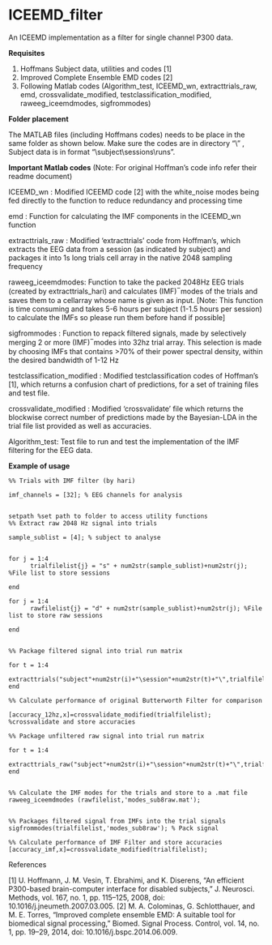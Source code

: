 # ICEEMD_filter
An ICEEMD implementation as a filter for single channel P300 data.

**Requisites**

1.	Hoffmans Subject data, utilities and codes [1]
2.	Improved Complete Ensemble EMD codes [2]
3.	Following Matlab codes (Algorithm_test,  ICEEMD_wn, extracttrials_raw, emd, crossvalidate_modified, testclassification_modified,  raweeg_iceemdmodes, sigfrommodes)


**Folder placement**

The MATLAB files (including Hoffmans codes) needs to be place in the same folder as shown below.
Make sure the codes are in directory “\” , Subject data is in format “\subject\sessions\runs”.

**Important Matlab codes** 
(Note: For original Hoffman’s code info refer their readme document)

ICEEMD_wn : Modified ICEEMD code [2] with the white_noise modes being fed directly to the function to reduce redundancy and processing time
	
emd :  Function for calculating the IMF components in the ICEEMD_wn function
	
extracttrials_raw : Modified ‘extracttrials’ code from Hoffman’s, which extracts the EEG data from a session (as indicated by subject) and packages it into 1s long trials cell array in the native 2048 sampling frequency
	
raweeg_iceemdmodes: Function to take the packed 2048Hz EEG trials (created by extracttrials_hari) and calculates (IMF) ̅ modes of the trials and saves them to a cellarray whose name is given as input. [Note: This function is time consuming and takes 5-6 hours per subject (1-1.5 hours per session) to calculate the IMFs so please run them before hand if possible]
	 
sigfrommodes : Function to repack filtered signals, made by selectively merging 2 or more (IMF) ̅ modes into 32hz trial array. This selection is made by choosing IMFs that contains >70% of their power spectral density, within the desired bandwidth of 1-12 Hz
	
testclassification_modified : Modified testclassification codes of Hoffman’s [1], which returns a confusion chart of predictions, for a set of training files and test file.

crossvalidate_modified : Modified ‘crossvalidate’ file which returns the blockwise correct number of predictions made by the Bayesian-LDA in the trial file list provided as well as accuracies.
	
Algorithm_test: Test file to run and test the implementation of the IMF filtering for the EEG data.
  
**Example of usage**

	%% Trials with IMF filter (by hari) 

	imf_channels = [32]; % EEG channels for analysis


	setpath %set path to folder to access utility functions
	%% Extract raw 2048 Hz signal into trials

	sample_sublist = [4]; % subject to analyse


	for j = 1:4
	      trialfilelist{j} = "s" + num2str(sample_sublist)+num2str(j); %File list to store sessions

	end

	for j = 1:4
	      rawfilelist{j} = "d" + num2str(sample_sublist)+num2str(j); %File list to store raw sessions

	end


	%% Package filtered signal into trial run matrix

	for t = 1:4
	    extracttrials("subject"+num2str(i)+"\session"+num2str(t)+"\",trialfilelist{t})
	end

	%% Calculate performance of original Butterworth Filter for comparison

	[accuracy_12hz,x]=crossvalidate_modified(trialfilelist); %crossvalidate and store accuracies

	%% Package unfiltered raw signal into trial run matrix

	for t = 1:4
	    extracttrials_raw("subject"+num2str(i)+"\session"+num2str(t)+"\",trialfilelist{t})
	end


	%% Calculate the IMF modes for the trials and store to a .mat file
	raweeg_iceemdmodes (rawfilelist,'modes_sub8raw.mat');


	%% Packages filtered signal from IMFs into the trial signals
	sigfrommodes(trialfilelist,'modes_sub8raw'); % Pack signal

	%% Calculate performance of IMF Filter and store accuracies
	[accuracy_imf,x]=crossvalidate_modified(trialfilelist); 

References

[1]	U. Hoffmann, J. M. Vesin, T. Ebrahimi, and K. Diserens, “An efficient P300-based brain-computer interface for disabled subjects,” J. Neurosci. Methods, vol. 167, no. 1, pp. 115–125, 2008, doi: 10.1016/j.jneumeth.2007.03.005.
[2]	M. A. Colominas, G. Schlotthauer, and M. E. Torres, “Improved complete ensemble EMD: A suitable tool for biomedical signal processing,” Biomed. Signal Process. Control, vol. 14, no. 1, pp. 19–29, 2014, doi: 10.1016/j.bspc.2014.06.009.



